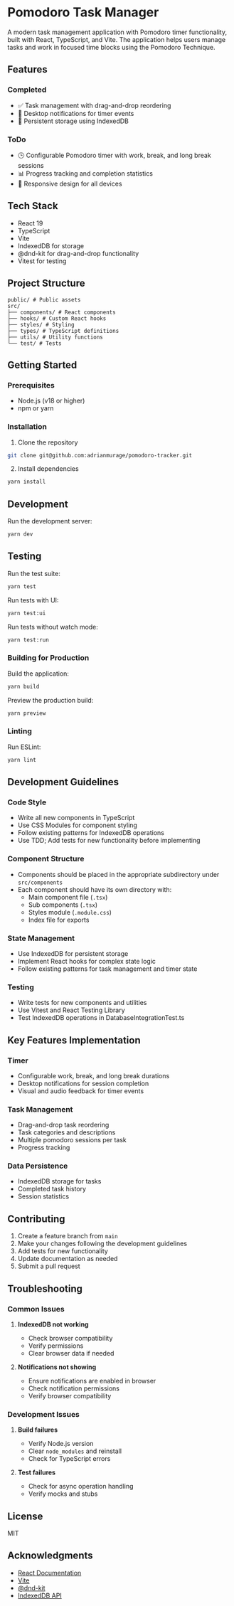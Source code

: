 # Pomodoro Task Manager

A modern task management application with Pomodoro timer functionality, built with React, TypeScript, and Vite. The application helps users manage tasks and work in focused time blocks using the Pomodoro Technique.

## Features
### Completed
- ✅ Task management with drag-and-drop reordering
- 🔔 Desktop notifications for timer events
- 💾 Persistent storage using IndexedDB

### ToDo
- 🕒 Configurable Pomodoro timer with work, break, and long break sessions
- 📊 Progress tracking and completion statistics
- 📱 Responsive design for all devices

## Tech Stack

- React 19
- TypeScript
- Vite
- IndexedDB for storage
- @dnd-kit for drag-and-drop functionality
- Vitest for testing

## Project Structure

```
public/ # Public assets
src/
├── components/ # React components
├── hooks/ # Custom React hooks
├── styles/ # Styling
├── types/ # TypeScript definitions
├── utils/ # Utility functions
└── test/ # Tests
```

## Getting Started

### Prerequisites

- Node.js (v18 or higher)
- npm or yarn

### Installation

1. Clone the repository

```bash
git clone git@github.com:adrianmurage/pomodoro-tracker.git
```

2. Install dependencies

```bash
yarn install
```

## Development

Run the development server:

```bash
yarn dev
```

## Testing

Run the test suite:

```bash
yarn test
```

Run tests with UI:

```bash
yarn test:ui
```

Run tests without watch mode:

```bash
yarn test:run
```

### Building for Production

Build the application:

```bash
yarn build
```

Preview the production build:

```bash
yarn preview
```

### Linting

Run ESLint:

```bash
yarn lint
```

## Development Guidelines

### Code Style

- Write all new components in TypeScript
- Use CSS Modules for component styling
- Follow existing patterns for IndexedDB operations
- Use TDD; Add tests for new functionality before implementing

### Component Structure

- Components should be placed in the appropriate subdirectory under `src/components`
- Each component should have its own directory with:
  - Main component file (`.tsx`)
  - Sub components (`.tsx`)
  - Styles module (`.module.css`)
  - Index file for exports

### State Management

- Use IndexedDB for persistent storage
- Implement React hooks for complex state logic
- Follow existing patterns for task management and timer state

### Testing

- Write tests for new components and utilities
- Use Vitest and React Testing Library
- Test IndexedDB operations in DatabaseIntegrationTest.ts

## Key Features Implementation

### Timer

- Configurable work, break, and long break durations
- Desktop notifications for session completion
- Visual and audio feedback for timer events

### Task Management

- Drag-and-drop task reordering
- Task categories and descriptions
- Multiple pomodoro sessions per task
- Progress tracking

### Data Persistence

- IndexedDB storage for tasks
- Completed task history
- Session statistics

## Contributing

1. Create a feature branch from `main`
2. Make your changes following the development guidelines
3. Add tests for new functionality
4. Update documentation as needed
5. Submit a pull request

## Troubleshooting

### Common Issues

1. **IndexedDB not working**
   - Check browser compatibility
   - Verify permissions
   - Clear browser data if needed

2. **Notifications not showing**
   - Ensure notifications are enabled in browser
   - Check notification permissions
   - Verify browser compatibility

### Development Issues

1. **Build failures**
   - Verify Node.js version
   - Clear `node_modules` and reinstall
   - Check for TypeScript errors

2. **Test failures**
   - Check for async operation handling
   - Verify mocks and stubs

## License

MIT

## Acknowledgments

- [React Documentation](https://react.dev)
- [Vite](https://vitejs.dev)
- [@dnd-kit](https://dndkit.com)
- [IndexedDB API](https://developer.mozilla.org/en-US/docs/Web/API/IndexedDB_API)